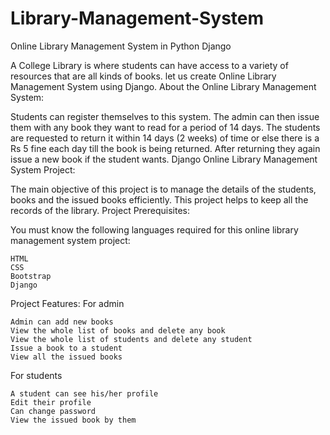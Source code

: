 # Library-Management-System



Online Library Management System in Python Django


A  College Library is where students can have access to a variety of resources that are all kinds of books. let us create Online Library Management System using Django.
About the Online Library Management System:

Students can register themselves to this system. The admin can then issue them with any book they want to read for a period of 14 days. The students are requested to return it within 14 days (2 weeks) of time or else there is a Rs 5 fine each day till the book is being returned. After returning they again issue a new book if the student wants.
Django Online Library Management System Project:

The main objective of this project is to manage the details of the students, books and the issued books efficiently. This project helps to keep all the records of the library.
Project Prerequisites:

You must know the following languages required for this online library management system project:

    HTML
    CSS
    Bootstrap
    Django

Project Features:
For admin

    Admin can add new books
    View the whole list of books and delete any book
    View the whole list of students and delete any student
    Issue a book to a student
    View all the issued books

For students

    A student can see his/her profile
    Edit their profile
    Can change password
    View the issued book by them
